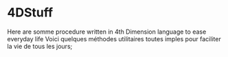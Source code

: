 # 4DStuff
Here are somme procedure written in 4th Dimension language to ease everyday life
Voici quelques méthodes utilitaires toutes imples pour faciliter la vie de tous les jours;
